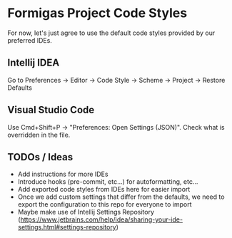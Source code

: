 # Formigas Project Code Styles
For now, let's just agree to use the default code styles provided by our preferred IDEs.
## Intellij IDEA
Go to Preferences -> Editor -> Code Style -> Scheme -> Project -> Restore Defaults
## Visual Studio Code
Use Cmd+Shift+P -> "Preferences: Open Settings (JSON)". Check what is overridden in the file.
## TODOs / Ideas
* Add instructions for more IDEs
* Introduce hooks (pre-commit, etc...) for autoformatting, etc...
* Add exported code styles from IDEs here for easier import
* Once we add custom settings that differ from the defaults, we need to export the configuration to this repo for everyone to import
* Maybe make use of Intellij Settings Repository (https://www.jetbrains.com/help/idea/sharing-your-ide-settings.html#settings-repository)